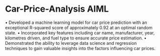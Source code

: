 # Car-Price-Analysis AIML
• Developed a machine learning model for car price prediction with an exceptional R-squared score of approximately 0.92 at an optimal random state.
• Incorporated key features including car name, manufacturer, year, kilometres driven, and fuel type to ensure accurate price estimation.
• Demonstrated the ability to leverage data science and regression techniques to gain valuable insights into the factors influencing car prices.
